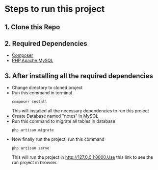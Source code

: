 # Steps to run this project

## 1. Clone this Repo

## 2. Required Dependencies
- [Composer](https://getcomposer.org/download/)
- [PHP,Apache,MySQL](https://www.apachefriends.org/download.html)


## 3. After installing all the required dependencies
- Change directory to cloned project
- Run this command in terminal
    ```
    composer install
    ```
    This will installed all the necessary dependencies to run this project
- Create Database named "notes" in MySQL
- Run this command to migrate all tables in database
    ```
    php artisan migrate
    ```
- Now finally run the project, run this command
    ```
    php artisan serve
    ```
    This will run the project in http://127.0.0.1:8000.Use this link to see the run project in browser.
